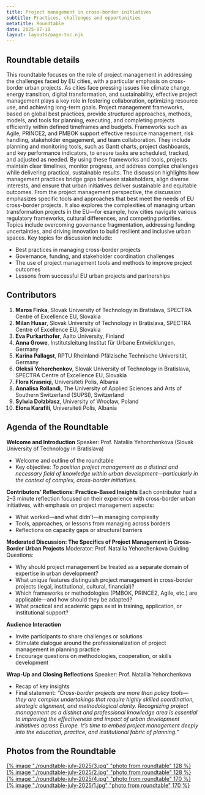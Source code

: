 ```yaml
---
title: Project management in cross-border initiatives
subtitle: Practices, challenges and opportunities
metatitle: Roundtable
date: 2025-07-10
layout: layouts/page-toc.njk
---
```


<h2 class="subtitle" id="details">Roundtable details</h2>

This roundtable focuses on the role of project management in addressing the challenges faced by EU cities, with a particular emphasis on cross-border urban projects. As cities face pressing issues like climate change, energy transition, digital transformation, and sustainability, effective project management plays a key role in fostering collaboration, optimizing resource use, and achieving long-term goals.
Project management frameworks, based on global best practices, provide structured approaches, methods, models, and tools for planning, executing, and completing projects efficiently within defined timeframes and budgets. Frameworks such as Agile, PRINCE2, and PMBOK support effective resource management, risk handling, stakeholder engagement, and team collaboration. They include planning and monitoring tools, such as Gantt charts, project dashboards, and key performance indicators, to ensure tasks are scheduled, tracked, and adjusted as needed. By using these frameworks and tools, projects maintain clear timelines, monitor progress, and address complex challenges while delivering practical, sustainable results.
The discussion highlights how management practices bridge gaps between stakeholders, align diverse interests, and ensure that urban initiatives deliver sustainable and equitable outcomes. From the project management perspective, the discussion emphasizes specific tools and approaches that best meet the needs of EU cross-border projects. It also explores the complexities of managing urban transformation projects in the EU—for example, how cities navigate various regulatory frameworks, cultural differences, and competing priorities. Topics include overcoming governance fragmentation, addressing funding uncertainties, and driving innovation to build resilient and inclusive urban spaces.
Key topics for discussion include:
- Best practices in managing cross-border projects
- Governance, funding, and stakeholder coordination challenges
- The use of project management tools and methods to improve project outcomes
- Lessons from successful EU urban projects and partnerships

<h2 class="subtitle"id="prg-committee">Contributors</h2>

1. **Maros Finka**, Slovak University of Technology in Bratislava, SPECTRA Centre of Excellence EU, Slovakia
2. **Milan Husar**, Slovak University of Technology in Bratislava, SPECTRA Centre of Excellence EU, Slovakia
3. **Eva Purkarthofer**, Aalto University, Finland
4. **Anna  Growe**, Institutsleitung Institut für Urbane Entwicklungen, Germany
5. **Karina Pallagst**, RPTU Rheinland-Pfälzische Technische Universität, Germany
6. **Oleksii Yehorchenkov**, Slovak University of Technology in Bratislava, SPECTRA Centre of Excellence EU, Slovakia
7. **Flora Krasniqi**, Universiteti Polis, Albania
8. **Annalisa Rollandi**, The University of Applied Sciences and Arts of Southern Switzerland (SUPSI), Switzerland
9. **Sylwia  Dołzbłasz**, University of Wrocław, Poland
10. **Elona Karafili**, Universiteti Polis, Albania


<h2 class="subtitle" id="programme">Agenda of the Roundtable</h2>

**Welcome and Introduction**
Speaker: Prof. Nataliia Yehorchenkova (Slovak University of Technology in Bratislava)
- Welcome and outline of the roundtable
- Key objective:
*To position project management as a distinct and necessary field of knowledge within urban development—particularly in the context of complex, cross-border initiatives.*

**Contributors’ Reflections: Practice-Based Insights**
Each contributor had a 2–3 minute reflection focused on their experience with cross-border urban initiatives, with emphasis on project management aspects:
- What worked—and what didn’t—in managing complexity
- Tools, approaches, or lessons from managing across borders
- Reflections on capacity gaps or structural barriers

**Moderated Discussion: The Specifics of Project Management in Cross-Border Urban Projects**
Moderator: Prof. Nataliia Yehorchenkova
Guiding Questions:
- Why should project management be treated as a separate domain of expertise in urban development?
- What unique features distinguish project management in cross-border projects (legal, institutional, cultural, financial)?
- Which frameworks or methodologies (PMBOK, PRINCE2, Agile, etc.) are applicable—and how should they be adapted?
- What practical and academic gaps exist in training, application, or institutional support?

**Audience Interaction**
- Invite participants to share challenges or solutions
- Stimulate dialogue around the professionalization of project management in planning practice
- Encourage questions on methodologies, cooperation, or skills development

**Wrap-Up and Closing Reflections**
Speaker: Prof. Nataliia Yehorchenkova
- Recap of key insights
- Final statement:
*“Cross-border projects are more than policy tools—they are complex undertakings that require highly skilled coordination, strategic alignment, and methodological clarity. Recognizing project management as a distinct and professional knowledge area is essential to improving the effectiveness and impact of urban development initiatives across Europe. It’s time to embed project management deeply into the education, practice, and institutional fabric of planning.”*


<h2 class="subtitle" id="photos">Photos from the Roundtable</h2>

<a href="/images/roundtable-july-2025/3.jpg" target="_blank">{% image "./roundtable-july-2025/3.jpg" "photo from roundtable" 128 %}</a>
<a href="/images/roundtable-july-2025/2.jpg" target="_blank">{% image "./roundtable-july-2025/2.jpg" "photo from roundtable" 128 %}</a>
<a href="/images/roundtable-july-2025/4.jpg" target="_blank">{% image "./roundtable-july-2025/4.jpg" "photo from roundtable" 170 %}</a>
<a href="/images/roundtable-july-2025/1.jpg" target="_blank">{% image "./roundtable-july-2025/1.jpg" "photo from roundtable" 170 %}</a>


